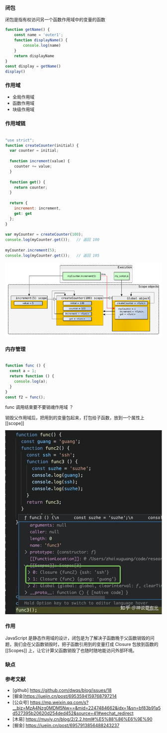 ### 闭包

闭包是指有权访问另一个函数作用域中的变量的函数

``` javascript
function getName() {
    const name = 'outer1';
    function displayName() {
        console.log(name)
    }
    return displayName
}
const display = getName()
display()
```

### 作用域

* 全局作用域
* 函数作用域
* 块级作用域


### 作用域链

``` javascript 

"use strict";
function createCounter(initial) {
  var counter = initial;
  
  function increment(value) {
    counter += value;
  }
  
  function get() {
    return counter;
  }
  
  return {
    increment: increment,
    get: get
  };
}

var myCounter = createCounter(100);
console.log(myCounter.get());   // 返回 100

myCounter.increment(5);
console.log(myCounter.get());   // 返回 105

```

![作用域连](./scopes.png)

### 内存管理

``` javascript 

function func () {
  const a = 1;
  return function () {
    console.log(a);
  }
}
const f2 = func();

```

func 调用结束要不要销魂作用域 ？

销毁父作用域后，把用到的变量包起来，打包给子函数，放到一个属性上 [[scope]]

  ![闭包](./closure.png)


### 作用

JavaScript 是静态作用域的设计，闭包是为了解决子函数晚于父函数销毁的问题，我们会在父函数销毁时，把子函数引用到的变量打成 Closure 包放到函数的 [[Scopes]] 上，让它计算父函数销毁了也随时随地能访问外部环境。

  
### 缺点






### 参考文献
* [github] https://github.com/dwqs/blog/issues/18
* [掘金]https://juejin.cn/post/6953594159768797214
* [公众号] https://mp.weixin.qq.com/s?__biz=MzA4Nzg0MDM5Nw==&mid=2247484662&idx=1&sn=bf83b91a5d527395b20620d254ded452&source=41#wechat_redirect
* [木易] https://muyiy.cn/blog/2/2.2.html#%E5%88%86%E6%9E%90
* [掘金] https://juejin.cn/post/6957913856488243237
  
